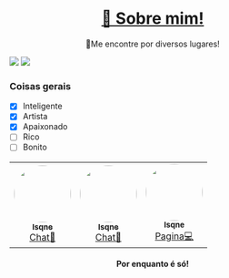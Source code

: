 <h1 align="center">
    <a href="https://github.com/Isqne">🔗 Sobre mim! </a>
</h1>
<p align="center">🚀Me encontre por diversos lugares!</p>
<img src="https://img.shields.io/badge/Nome-Isqne-%237159c1?style=for-the-badge&logo=ghost">
<img src="https://img.shields.io/badge/Nome Real-Miguel-%237159c1?style=for-the-badge&logo=python">

### Coisas gerais
- [x] Inteligente
- [x] Artista
- [x] Apaixonado
- [ ] Rico
- [ ] Bonito

<table>
  <tr>
    <td align="center"><a href="https://discord.gg/aMtx3RvEYA"><img style="border-radius: 50%;" src="https://imgur.com/9xcp74a.gif" width="100px;" alt=""/><br /><sub><b>Isqne</b></sub></a><br /><a href="https://discord.gg/aMtx3RvEYA" title="Discord">Chat🧨</a></td>
    <td align="center"><a href="https://api.whatsapp.com/send?phone=5514996593565&text=Olá%20Isqne!d"><img style="border-radius: 50%;" src="https://imgur.com/0XCy4ef.png" width="100px;" alt=""/><br /><sub><b>Isqne</b></sub></a><br /><a href="https://api.whatsapp.com/send?phone=5514996593565&text=Olá%20Isqne!" title="ZapZap">Chat🚀</a></td>
    <td align="center"><a href="https://rocketseat.com.br"><img style="border-radius: 50%;" src="https://avatars2.githubusercontent.com/u/69062213?s=100=4a8107196c54e452498892e46a6e4c89cb04b82a&v=4" width="100px;" alt=""/><br /><sub><b>Isqne</b></sub></a><br /><a href="https://github.com/Isqne" title="Github">Pagina💻</a></td>
  </tr>
</table>

<h4 align="center"> 
	Por enquanto é só!
</h4>
